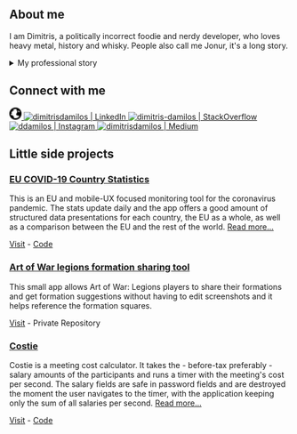 ## About me

I am Dimitris, a politically incorrect foodie and nerdy developer, who loves heavy metal, history and whisky. People also call me Jonur, it's a long story.

<details>
<summary>My professional story</summary>
After completing my studies of IT & CS at the University of West Attica, I finished my internship at ATEbank, where I developed small-scale database management systems. Then, I joined Amoweb, where I worked on Flash websites and WAMP stack. Afterwards, I served my mandatory military service at the Hellenic Army as a radar operator and finally, self-employed, I worked on small-scale web projects.

In 2012, two friends and I decided to create our project, cmagnet. We delivered Graphic Design, Corporate Identity, small websites and e-shops to small businesses. Three years later, I moved to the UK, where I landed at Ladbrokes as a Front End Developer. Working on a WAMP stack in a Scrum team responsible for the development and support of the online betting platforms, I was also taking care of the integrations and support.

It was time for Whitbread to be my house next. In the role of Developer, I worked on the front-end of an AEM with AngularJS stack in one of the Premier Inn website's Scrum teams. Then, as a Senior Developer in the same company and Product, I co-led a React/Redux migration on top of the rest.

At the moment, I am working for the Photobox's Editor team as a Senior Javascript engineer, working mainly wtih React and Node.

The Editor is a data-driven React (JS/JSX, Redux) application, which uses AWS services, mainly Lambdas and S3s, in order to provide a book creation interface with various toolboxes, store and edit the user's creation, as well as prepare the creation for the physical printing process. Continuous Integration pipelines and Continuous Deployment practices are used to ensure a very efficient workflow.

Being part of that, my responsibilities include the development and support of new Editor features, the improvement of the existing features, as well as managing the data used and slightly be involved with the web services.

If you want to find out more details about each role I've worked on, like tech stacks, project details, responsibilities, etc. please do visit my [LinkedIn profile](https://linkedin.com/in/dimitrisdamilos).

</details>

## Connect with me

<a href="https://jonur.io">
<img alt="jonur.io | My personal website" width="22px" src="https://raw.githubusercontent.com/iconic/open-iconic/master/svg/globe.svg" />
</a>
<a href="https://linkedin.com/in/dimitrisdamilos">
<img alt="dimitrisdamilos | LinkedIn" width="22px" src="https://cdn.jsdelivr.net/npm/simple-icons@v3/icons/linkedin.svg" />
</a>
<a href="https://stackoverflow.com/users/979010/dimitris-damilos?tab=profiles">
<img alt="dimitris-damilos | StackOverflow" width="22px" src="https://cdn.jsdelivr.net/npm/simple-icons@v3/icons/stackoverflow.svg" />
</a>
<a href="https://instagram.com/ddamilos">
<img alt="ddamilos | Instagram" width="22px" src="https://cdn.jsdelivr.net/npm/simple-icons@v3/icons/instagram.svg" />
</a>
<a href="https://medium.com/@dimitrisdamilos">
<img alt="dimitrisdamilos | Medium" width="22px" src="https://cdn.jsdelivr.net/npm/simple-icons@v3/icons/medium.svg" />
</a>

## Little side projects

### [EU COVID-19 Country Statistics](https://covid19eu.jonur.io/)

This is an EU and mobile-UX focused monitoring tool for the coronavirus pandemic. The stats update daily and the app offers a good amount of structured data presentations for each country, the EU as a whole, as well as a comparison between the EU and the rest of the world. [Read more...](https://medium.com/@dimitrisdamilos/eu-covid-19-country-statistics-456efef315e1)

[Visit](https://covid19eu.jonur.io/) - [Code](https://github.com/Jonur/covid19-eu-report)

### [Art of War legions formation sharing tool](https://aowformationshare.jonur.io/)

This small app allows Art of War: Legions players to share their formations and get formation suggestions without having to edit screenshots and it helps reference the formation squares.

[Visit](https://aowformationshare.jonur.io/) - Private Repository

### [Costie](https://costie.jonur.io/)

Costie is a meeting cost calculator. It takes the - before-tax preferably - salary amounts of the participants and runs a timer with the meeting's cost per second. The salary fields are safe in password fields and are destroyed the moment the user navigates to the timer, with the application keeping only the sum of all salaries per second. [Read more...](https://github.com/Jonur/costie#flow)

[Visit](https://costie.jonur.io/) - [Code](https://github.com/Jonur/costie)
